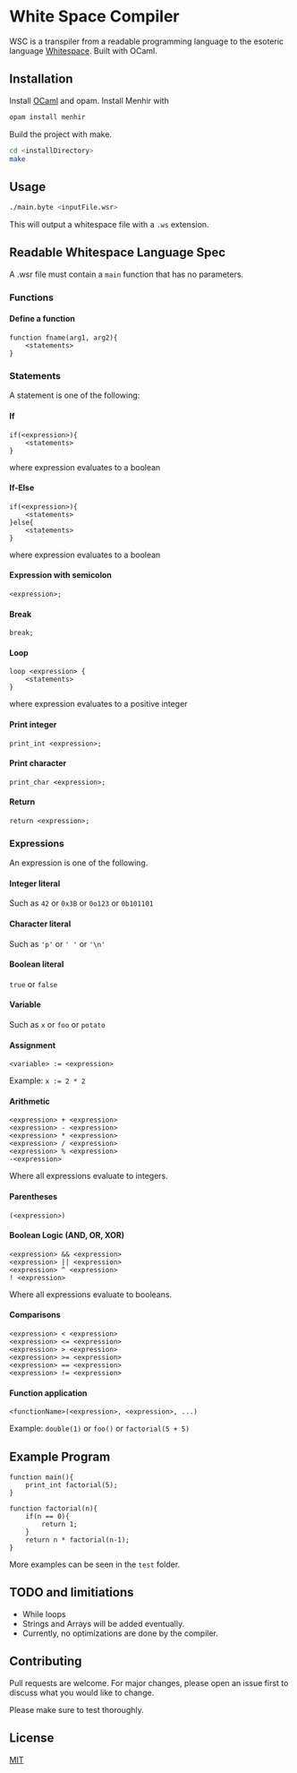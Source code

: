 # White Space Compiler

WSC is a transpiler from a readable programming language to the esoteric language [Whitespace](https://esolangs.org/wiki/Whitespace). Built with OCaml.

## Installation

Install [OCaml](http://ocaml.org/) and opam.
Install Menhir with
```bash
opam install menhir
```

Build the project with make.
```bash
cd <installDirectory>
make
```

## Usage

```bash
./main.byte <inputFile.wsr>
```
This will output a whitespace file with a `.ws` extension.

## Readable Whitespace Language Spec
A .wsr file must contain a `main` function that has no parameters.

### Functions
#### Define a function
```
function fname(arg1, arg2){
    <statements>
}
```

### Statements
A statement is one of the following:

#### If
```
if(<expression>){
    <statements>
}
```
where expression evaluates to a boolean
#### If-Else
```
if(<expression>){
    <statements>
}else{
    <statements>
}
```
where expression evaluates to a boolean
#### Expression with semicolon
```
<expression>;
```
#### Break
```
break;
```
#### Loop
```
loop <expression> {
    <statements>
}
```
where expression evaluates to a positive integer

#### Print integer
```
print_int <expression>;
```
#### Print character
```
print_char <expression>;
```
#### Return
```
return <expression>;
```

### Expressions
An expression is one of the following.

#### Integer literal
Such as `42` or `0x3B` or `0o123` or `0b101101`

#### Character literal
Such as `'p'` or `' '` or `'\n'`

#### Boolean literal
`true` or `false`

#### Variable
Such as `x` or `foo` or `potato`

#### Assignment
```
<variable> := <expression>
```
Example: `x := 2 * 2`

#### Arithmetic
```
<expression> + <expression>
<expression> - <expression>
<expression> * <expression>
<expression> / <expression>
<expression> % <expression>
-<expression>
```
Where all expressions evaluate to integers.

#### Parentheses
```
(<expression>)
```

#### Boolean Logic (AND, OR, XOR)
```
<expression> && <expression>
<expression> || <expression>
<expression> ^ <expression>
! <expression>
```
Where all expressions evaluate to booleans.

#### Comparisons
```
<expression> < <expression>
<expression> <= <expression>
<expression> > <expression>
<expression> >= <expression>
<expression> == <expression>
<expression> != <expression>
```

#### Function application
```
<functionName>(<expression>, <expression>, ...)
```

Example: `double(1)` or `foo()` or `factorial(5 + 5)`

## Example Program
```
function main(){
    print_int factorial(5);
}

function factorial(n){
    if(n == 0){
        return 1;
    }
    return n * factorial(n-1);
}
```
More examples can be seen in the `test` folder.

## TODO and limitiations
- While loops
- Strings and Arrays will be added eventually.
- Currently, no optimizations are done by the compiler.

## Contributing
Pull requests are welcome. For major changes, please open an issue first to discuss what you would like to change.

Please make sure to test thoroughly.

## License
[MIT](https://choosealicense.com/licenses/mit/)
